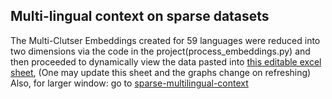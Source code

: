 ## Multi-lingual context on sparse datasets

The Multi-Clutser Embeddings created for 59 languages were reduced into two dimensions via the code in the project(process_embeddings.py) and then proceeded to dynamically view the data pasted into [this editable excel sheet](https://docs.google.com/spreadsheets/d/1ndNXEMrekWBqraIInvAXW27RIXtkdlXiWoW7IhM_QaM/edit#gid=0), 
(One may update this sheet and the graphs change on refreshing)
Also, for larger window: go to [sparse-multilingual-context](http://vishalanand.net/sparse-multilingual-context)

